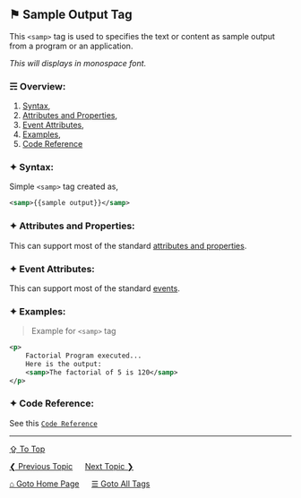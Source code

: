 ## &#9873; Sample Output Tag
This `<samp>` tag is used to specifies the text or content as sample output from a program or an application.

*This will displays in monospace font.*

### &#9780; Overview:
1. [Syntax](#-syntax),
2. [Attributes and Properties](#-attributes-and-properties),
3. [Event Attributes](#-event-attributes),
4. [Examples](#-examples),
5. [Code Reference](#-code-reference)

### &#10022; Syntax:

Simple `<samp>` tag created as, 
```xml
<samp>{{sample output}}</samp>
```

### &#10022; Attributes and Properties:
This can support most of the standard [attributes and properties](../docs/attributes-and-properties.md).

### &#10022; Event Attributes:
This can support most of the standard [events](../docs/events.md).

### &#10022; Examples:
> Example for `<samp>` tag
```xml
<p>
	Factorial Program executed...
	Here is the output:
	<samp>The factorial of 5 is 120</samp>
</p>
```

### &#10022; Code Reference:

See this [`Code Reference`](../code/samp-tag.html)

---
[&#8682; To Top](#-sample-output-tag)

[&#10094; Previous Topic](./s-tag.md) &emsp; [Next Topic &#10095;](./script-tag.md)

[&#8962; Goto Home Page](../README.md) &emsp; [&#9776; Goto All Tags](../all-tags.md)
